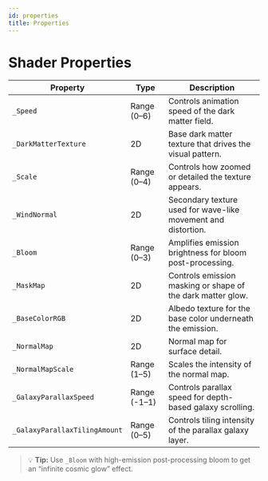 ```yaml
---
id: properties
title: Properties
---
```


# Shader Properties

| Property | Type | Description |
|-----------|------|-------------|
| `_Speed` | Range (0–6) | Controls animation speed of the dark matter field. |
| `_DarkMatterTexture` | 2D | Base dark matter texture that drives the visual pattern. |
| `_Scale` | Range (0–4) | Controls how zoomed or detailed the texture appears. |
| `_WindNormal` | 2D | Secondary texture used for wave-like movement and distortion. |
| `_Bloom` | Range (0–3) | Amplifies emission brightness for bloom post-processing. |
| `_MaskMap` | 2D | Controls emission masking or shape of the dark matter glow. |
| `_BaseColorRGB` | 2D | Albedo texture for the base color underneath the emission. |
| `_NormalMap` | 2D | Normal map for surface detail. |
| `_NormalMapScale` | Range (1–5) | Scales the intensity of the normal map. |
| `_GalaxyParallaxSpeed` | Range (-1–1) | Controls parallax speed for depth-based galaxy scrolling. |
| `_GalaxyParallaxTilingAmount` | Range (0–5) | Controls tiling intensity of the parallax galaxy layer. |

> 💡 **Tip:** Use `_Bloom` with high-emission post-processing bloom to get an “infinite cosmic glow” effect.
